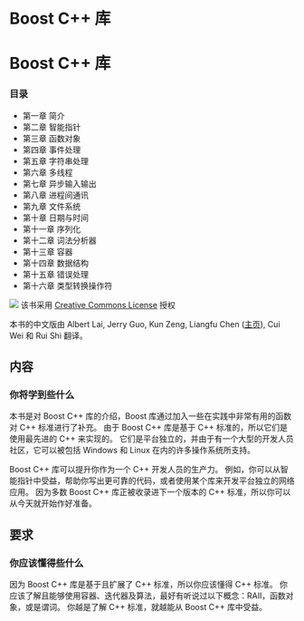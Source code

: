 # Boost C++ 库

# Boost C++ 库

### 目录

*   第一章 简介
*   第二章 智能指针
*   第三章 函数对象
*   第四章 事件处理
*   第五章 字符串处理
*   第六章 多线程
*   第七章 异步输入输出
*   第八章 进程间通讯
*   第九章 文件系统
*   第十章 日期与时间
*   第十一章 序列化
*   第十二章 词法分析器
*   第十三章 容器
*   第十四章 数据结构
*   第十五章 错误处理
*   第十六章 类型转换操作符

![](http://creativecommons.org/licenses/by-nc-nd/3.0/de/deed.zh) 该书采用 [Creative Commons License](http://creativecommons.org/licenses/by-nc-nd/3.0/de/deed.zh) 授权

本书的中文版由 Albert Lai, Jerry Guo, Kun Zeng, Liangfu Chen ([主页](http://vrlab.cau.ac.kr/~chenclf/)), Cui Wei 和 Rui Shi 翻译。

## 内容

### 你将学到些什么

本书是对 Boost C++ 库的介绍，Boost 库通过加入一些在实践中非常有用的函数对 C++ 标准进行了补充。 由于 Boost C++ 库是基于 C++ 标准的，所以它们是使用最先进的 C++ 来实现的。 它们是平台独立的，并由于有一个大型的开发人员社区，它可以被包括 Windows 和 Linux 在内的许多操作系统所支持。

Boost C++ 库可以提升你作为一个 C++ 开发人员的生产力。 例如，你可以从智能指针中受益，帮助你写出更可靠的代码，或者使用某个库来开发平台独立的网络应用。 因为多数 Boost C++ 库正被收录进下一个版本的 C++ 标准，所以你可以从今天就开始作好准备。

## 要求

### 你应该懂得些什么

因为 Boost C++ 库是基于且扩展了 C++ 标准，所以你应该懂得 C++ 标准。 你应该了解且能够使用容器、迭代器及算法，最好有听说过以下概念：RAII，函数对象，或是谓词。 你越是了解 C++ 标准，就越能从 Boost C++ 库中受益。